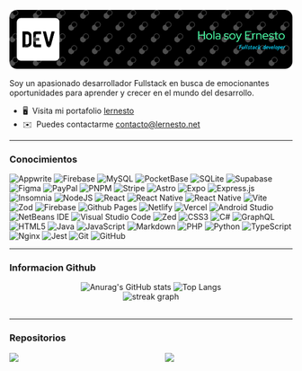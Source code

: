 ![Header](./github-header-image.png)

Soy un apasionado desarrollador Fullstack en busca de emocionantes oportunidades para aprender y crecer en el mundo del desarrollo.

* 🖥️  Visita mi portafolio [lernesto](http://lernesto.net)
* ✉️  Puedes contactarme [contacto@lernesto.net](mailto:contacto@lernesto.net)

---

### Conocimientos

![Appwrite](https://img.shields.io/badge/Appwrite-%23FD366E.svg?style=for-the-badge&logo=appwrite&logoColor=white)
![Firebase](https://img.shields.io/badge/firebase-a08021?style=for-the-badge&logo=firebase&logoColor=ffcd34)
![MySQL](https://img.shields.io/badge/mysql-4479A1.svg?style=for-the-badge&logo=mysql&logoColor=white)
![PocketBase](https://img.shields.io/badge/pocketbase-%23b8dbe4.svg?style=for-the-badge&logo=Pocketbase&logoColor=black)
![SQLite](https://img.shields.io/badge/sqlite-%2307405e.svg?style=for-the-badge&logo=sqlite&logoColor=white)
![Supabase](https://img.shields.io/badge/Supabase-3ECF8E?style=for-the-badge&logo=supabase&logoColor=white)
![Figma](https://img.shields.io/badge/figma-%23F24E1E.svg?style=for-the-badge&logo=figma&logoColor=white)
![PayPal](https://img.shields.io/badge/PayPal-00457C?style=for-the-badge&logo=paypal&logoColor=white)
![PNPM](https://img.shields.io/badge/pnpm-%234a4a4a.svg?style=for-the-badge&logo=pnpm&logoColor=f69220)
![Stripe](https://img.shields.io/badge/Stripe-5469d4?style=for-the-badge&logo=stripe&logoColor=ffffff)
![Astro](https://img.shields.io/badge/astro-%232C2052.svg?style=for-the-badge&logo=astro&logoColor=white)
![Expo](https://img.shields.io/badge/expo-1C1E24?style=for-the-badge&logo=expo&logoColor=#D04A37)
![Express.js](https://img.shields.io/badge/express.js-%23404d59.svg?style=for-the-badge&logo=express&logoColor=%2361DAFB)
![Insomnia](https://img.shields.io/badge/Insomnia-black?style=for-the-badge&logo=insomnia&logoColor=5849BE)
![NodeJS](https://img.shields.io/badge/node.js-6DA55F?style=for-the-badge&logo=node.js&logoColor=white)
![React](https://img.shields.io/badge/react-%2320232a.svg?style=for-the-badge&logo=react&logoColor=%2361DAFB)
![React Native](https://img.shields.io/badge/react_native-%2320232a.svg?style=for-the-badge&logo=react&logoColor=%2361DAFB)
![React Native](https://img.shields.io/badge/react_native-%2320232a.svg?style=for-the-badge&logo=react&logoColor=%2361DAFB)
![Vite](https://img.shields.io/badge/vite-%23646CFF.svg?style=for-the-badge&logo=vite&logoColor=white)
![Zod](https://img.shields.io/badge/zod-%233068b7.svg?style=for-the-badge&logo=zod&logoColor=white)
![Firebase](https://img.shields.io/badge/firebase-%23039BE5.svg?style=for-the-badge&logo=firebase)
![Github Pages](https://img.shields.io/badge/github%20pages-121013?style=for-the-badge&logo=github&logoColor=white)
![Netlify](https://img.shields.io/badge/netlify-%23000000.svg?style=for-the-badge&logo=netlify&logoColor=#00C7B7)
![Vercel](https://img.shields.io/badge/vercel-%23000000.svg?style=for-the-badge&logo=vercel&logoColor=white)
![Android Studio](https://img.shields.io/badge/android%20studio-346ac1?style=for-the-badge&logo=android%20studio&logoColor=white)
![NetBeans IDE](https://img.shields.io/badge/NetBeansIDE-1B6AC6.svg?style=for-the-badge&logo=apache-netbeans-ide&logoColor=white)
![Visual Studio Code](https://img.shields.io/badge/Visual%20Studio%20Code-0078d7.svg?style=for-the-badge&logo=visual-studio-code&logoColor=white)
![Zed](https://img.shields.io/badge/zedindustries-084CCF.svg?style=for-the-badge&logo=zedindustries&logoColor=white)
![CSS3](https://img.shields.io/badge/css3-%231572B6.svg?style=for-the-badge&logo=css3&logoColor=white)
![C#](https://img.shields.io/badge/c%23-%23239120.svg?style=for-the-badge&logo=csharp&logoColor=white)
![GraphQL](https://img.shields.io/badge/-GraphQL-E10098?style=for-the-badge&logo=graphql&logoColor=white)
![HTML5](https://img.shields.io/badge/html5-%23E34F26.svg?style=for-the-badge&logo=html5&logoColor=white)
![Java](https://img.shields.io/badge/java-%23ED8B00.svg?style=for-the-badge&logo=openjdk&logoColor=white)
![JavaScript](https://img.shields.io/badge/javascript-%23323330.svg?style=for-the-badge&logo=javascript&logoColor=%23F7DF1E)
![Markdown](https://img.shields.io/badge/markdown-%23000000.svg?style=for-the-badge&logo=markdown&logoColor=white)
![PHP](https://img.shields.io/badge/php-%23777BB4.svg?style=for-the-badge&logo=php&logoColor=white)
![Python](https://img.shields.io/badge/python-3670A0?style=for-the-badge&logo=python&logoColor=ffdd54)
![TypeScript](https://img.shields.io/badge/typescript-%23007ACC.svg?style=for-the-badge&logo=typescript&logoColor=white)
![Nginx](https://img.shields.io/badge/nginx-%23009639.svg?style=for-the-badge&logo=nginx&logoColor=white)
![Jest](https://img.shields.io/badge/-jest-%23C21325?style=for-the-badge&logo=jest&logoColor=white)
![Git](https://img.shields.io/badge/git-%23F05033.svg?style=for-the-badge&logo=git&logoColor=white)
![GitHub](https://img.shields.io/badge/github-%23121011.svg?style=for-the-badge&logo=github&logoColor=white)

---

### Informacion Github

<div align="center">
  <img src="https://github-readme-stats.vercel.app/api/?username=lernesto-dev&show_icons=true&title_color=fff&icon_color=79ff97&text_color=9f9f9f&bg_color=151515" height="220" alt="Anurag's GitHub stats">
  <img src="https://github-readme-stats.vercel.app/api/top-langs/?username=lernesto-dev&theme=dark&hide_border=false&include_all_commits=true&count_private=true&layout=compact" height="220" alt="Top Langs">
</div>

<div align="center">
  <img src="https://streak-stats.demolab.com?user=lernesto-dev&locale=en&mode=daily&theme=dark&hide_border=false&border_radius=5&order=3" height="200" alt="streak graph"  />
</div>

<img src="https://komarev.com/ghpvc/?username=lernesto-dev&style=flat-square&color=blue" alt=""/>

---

### Repositorios

<div width="100%" align="center">
	<a href="https://github.com/lernesto-dev/AdoptaATuNuevaMascota" align="left">
		<img align="left" width="45%" src="https://github-readme-stats.vercel.app/api/pin/?username=lernesto-dev&repo=AdoptaATuNuevaMascota&title_color=0891b2&text_color=ffffff&icon_color=0891b2&bg_color=1c1917&hide_border=true&locale=en" />
	</a>
	<a href="https://github.com/lernesto-dev/Analizador" align="right">
		<img align="right" width="45%" src="https://github-readme-stats.vercel.app/api/pin/?username=lernesto-dev&repo=Analizador&title_color=0891b2&text_color=ffffff&icon_color=0891b2&bg_color=1c1917&hide_border=true&locale=en" />
	</a>
</div>
